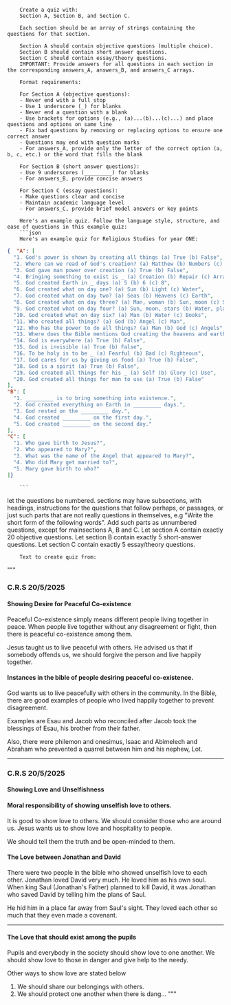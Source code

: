 
        Create a quiz with:
        Section A, Section B, and Section C.

        Each section should be an array of strings containing the questions for that section.

        Section A should contain objective questions (multiple choice).
        Section B should contain short answer questions.
        Section C should contain essay/theory questions.
        IMPORTANT: Provide answers for all questions in each section in the corresponding answers_A, answers_B, and answers_C arrays.

        Format requirements:

        For Section A (objective questions):
        - Never end with a full stop
        - Use 1 underscore (_) for blanks
        - Never end a question with a blank
        - Use brackets for options (e.g., (a)...(b)...(c)...) and place questions and options on same line
        - Fix bad questions by removing or replacing options to ensure one correct answer
        - Questions may end with question marks
        - For answers_A, provide only the letter of the correct option (a, b, c, etc.) or the word that fills the blank

        For Section B (short answer questions):
        - Use 9 underscores (_________) for blanks
        - For answers_B, provide concise answers

        For Section C (essay questions):
        - Make questions clear and concise
        - Maintain academic language level
        - For answers_C, provide brief model answers or key points

        Here's an example quiz. Follow the language style, structure, and ease of questions in this example quiz:
        ```json
        Here's an example quiz for Religious Studies for year ONE:
```json
{  "A": [
  "1. God's power is shown by creating all things (a) True (b) False",
  "2. Where can we read of God's creation? (a) Matthew (b) Numbers (c) Genesis",
  "3. God gave man power over creation (a) True (b) False",
  "4. Bringing something to exist is _ (a) Creation (b) Repair (c) Arrange",
  "5. God created Earth in _ days (a) 5 (b) 6 (c) 8",
  "6. God created what on day one? (a) Sun (b) Light (c) Water",
  "7. God created what on day two? (a) Seas (b) Heavens (c) Earth",
  "8. God created what on day three? (a) Man, woman (b) Sun, moon (c) Seas, land",
  "9. God created what on day four? (a) Sun, moon, stars (b) Water, plants (c) Humans, animals",
  "10. God created what on day six? (a) Man (b) Water (c) Books",
  "11. Who created all things? (a) God (b) Angel (c) Man",
  "12. Who has the power to do all things? (a) Man (b) God (c) Angels",
  "13. Where does the Bible mentions God creating the heavens and earth? (a) Genesis (b) Exodus (c) Proverbs",
  "14. God is everywhere (a) True (b) False",
  "15. God is invisible (a) True (b) False",
  "16. To be holy is to be _ (a) Fearful (b) Bad (c) Righteous",
  "17. God cares for us by giving us food (a) True (b) False",
  "18. God is a spirit (a) True (b) False",
  "19. God created all things for his _ (a) Self (b) Glory (c) Use",
  "20. God created all things for man to use (a) True (b) False"
],
"B": [
  "1. _________ is to bring something into existence.",
  "2. God created everything on Earth in _________ days.",
  "3. God rested on the _________ day.",
  "4. God created _________ on the first day.",
  "5. God created _________ on the second day."
],
"C": [
  "1. Who gave birth to Jesus?",
  "2. Who appeared to Mary?",
  "3. What was the name of the Angel that appeared to Mary?",
  "4. Who did Mary get married to?",
  "5. Mary gave birth to who?"
]}
```

        ```

 let the questions be numbered.
        sections may have subsections, with headings, instructions for the questions that follow perhaps, or passages, or just such parts that are not really questions in themselves, e.g "Write the short form of the following words". Add such parts as unnumbered questions, except for mainsections A, B and C.
        Let section A contain exactly 20 objective questions. Let section B contain exactly 5 short-answer questions. Let section C contain exactly 5 essay/theory questions.

        Text to create quiz from:
  """
  ### C.R.S 20/5/2025

#### Showing Desire for Peaceful Co-existence

Peaceful Co-existence simply means different people living together in peace. When people live together without any disagreement or fight, then there is peaceful co-existence among them.

Jesus taught us to live peaceful with others. He advised us that if somebody offends us, we should forgive the person and live happily together.

#### Instances in the bible of people desiring peaceful co-existence.

God wants us to live peacefully with others in the community. In the Bible, there are good examples of people who lived happily together to prevent disagreement.

Examples are Esau and Jacob who reconciled after Jacob took the blessings of Esau, his brother from their father.

Also, there were philemon and onesimus, Isaac and Abimelech and Abraham who prevented a quarrel between him and his nephew, Lot.

---

### C.R.S 20/5/2025

#### Showing Love and Unselfishness
#### Moral responsibility of showing unselfish love to others.

It is good to show love to others. We should consider those who are around us. Jesus wants us to show love and hospitality to people.

We should tell them the truth and be open-minded to them.

#### The Love between Jonathan and David

There were two people in the bible who showed unselfish love to each other. Jonathan loved David very much. He loved him as his own soul. When king Saul (Jonathan's Father) planned to kill David, it was Jonathan who saved David by telling him the plans of Saul.

He hid him in a place far away from Saul's sight. They loved each other so much that they even made a covenant.

---

#### The Love that should exist among the pupils

Pupils and everybody in the society should show love to one another. We should show love to those in danger and give help to the needy.

Other ways to show love are stated below
1. We should share our belongings with others.
2. We should protect one another when there is dang...
 """
  
